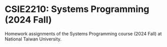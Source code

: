 # CSIE2210: Systems Programming (2024 Fall)

Homework assignments of the Systems Programming course (2024 Fall) at National Taiwan University.
